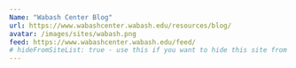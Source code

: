 ```yaml
---
Name: "Wabash Center Blog"
url: https://www.wabashcenter.wabash.edu/resources/blog/
avatar: /images/sites/wabash.png
feed: https://www.wabashcenter.wabash.edu/feed/
# hideFromSiteList: true - use this if you want to hide this site from the list of sites on this page: https://eleventy-m10y.lkmt.us/sites/
---
```

